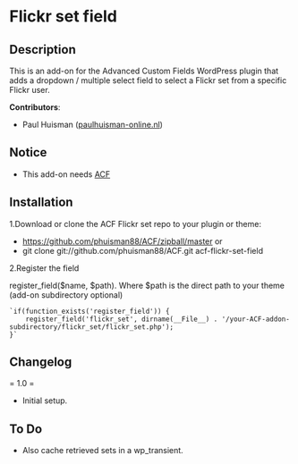 ﻿Flickr set field
=============

## Description

This is an add-on for the Advanced Custom Fields WordPress plugin that adds a dropdown / multiple select field to select a Flickr set from a specific Flickr user.

**Contributors**:

* Paul Huisman	([paulhuisman-online.nl](http://www.paulhuisman-online.nl))

## Notice

- This add-on needs [ACF](http://www.advancedcustomfields.com/) 


## Installation

1.Download or clone the ACF Flickr set repo to your plugin or theme:  
* https://github.com/phuisman88/ACF/zipball/master or  
* git clone git://github.com/phuisman88/ACF.git acf-flickr-set-field  

2.Register the field 

register_field($name, $path). Where $path is the direct path to your theme (add-on subdirectory optional)

	`if(function_exists('register_field')) {    
		register_field('flickr_set', dirname(__File__) . '/your-ACF-addon-subdirectory/flickr_set/flickr_set.php');  
	}`  

## Changelog

= 1.0 =
* Initial setup.

## To Do
- Also cache retrieved sets in a wp_transient.
